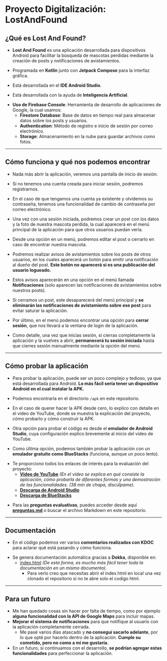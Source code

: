# **Proyecto Digitalización: LostAndFound**

## **¿Qué es Lost And Found?**

- **Lost And Found** es una aplicación desarrollada para dispositivos Android para facilitar la búsqueda de mascotas perdidas mediante la creación de posts y notificaciones de avistamientos.
* Programada en **Kotlin** junto con **Jetpack Compose** para la interfaz gráfica.
- Está desarrollada en el **IDE Android Studio**.
* Está desarrollada con la ayuda de **Inteligencia Artificial**.
- **Uso de Firebase Console**: Herramienta de desarrollo de aplicaciones de Google, la cual usamos:
  - **Firestore Database**: Base de datos en tiempo real para almacenar datos sobre los posts y usuarios.
  - **Authentication**: Método de registro e inicio de sesión por correo electrónico.
  - **Storage**: Almacenamiento en la nube para guardar archivos como fotos.

---

## **Cómo funciona y qué nos podemos encontrar**

- Nada más abrir la aplicación, veremos una pantalla de inicio de sesión.
* Si no tenemos una cuenta creada para iniciar sesión, podremos registrarnos.
- En el caso de que tengamos una cuenta ya existente y olvidemos su contraseña, tenemos una funcionalidad de cambio de contraseña por correo electrónico.
* Una vez con una sesión iniciada, podremos crear un post con los datos y la foto de nuestra mascota perdida, la cual aparecerá en el menú principal de la aplicación para que otros usuarios puedan verla.
- Desde una opción en un menú, podremos editar el post o cerrarlo en caso de encontrar nuestra mascota.
* Podremos realizar avisos de avistamientos sobre los posts de otros usuarios, en los cuales aparecerá un botón para emitir una notificación al dueño del post. **Este botón no aparecerá si es una publicación del usuario logueado.**
- Estos avisos aparecerán en una opción en el menú llamada **Notificaciones** (solo aparecen las notificaciones de avistamientos sobre nuestros posts).
* Si cerramos un post, este desaparecerá del menú principal y **se eliminarán las notificaciones de avistamiento sobre ese post** para evitar saturar la aplicación.
- Por último, en el menú podemos encontrar una opción para **cerrar sesión**, que nos llevará a la ventana de login de la aplicación.
* Como detalle, una vez que inicias sesión, si cierras completamente la aplicación y la vuelves a abrir, **permanecerá tu sesión iniciada** hasta que cierres sesión manualmente mediante la opción del menú.

---

## **Cómo probar la aplicación**

- Para probar la aplicación, puede ser un poco complejo y tedioso, ya que está desarrollada para Android. **Lo más fácil sería tener un dispositivo Android en el cual instalar la APK.**
* Podemos encontrarla en el directorio `/apk` en este repositorio.
- En el caso de querer hacer la APK desde cero, lo explico con detalle en el video de YouTube, donde se muestra la explicación del proyecto, cómo probarlo y cómo construir la APK.
* Otra opción para probar el código es desde el **emulador de Android Studio**, cuya configuración explico brevemente al inicio del video de YouTube.
- Como última opción, podemos también probar la aplicación con un **emulador gratuito como BlueStacks** (funciona, aunque un poco lento).
* Te proporciono todos los enlaces de interés para la evaluación del proyecto:
  - **[Video de YouTube](https://www.youtube.com/watch?v=Z9vW81qGsuI)** _(En el video se explica en qué consiste la aplicación, cómo probarla de diferentes formas y una demostración de las funcionalidades. (38 min de chapa, discúlpame)._
  - **[Descarga de Android Studio](https://developer.android.com/studio?hl=es-419)**
  - **[Descarga de BlueStacks](https://www.bluestacks.com/es/index.html)**
- Para las **preguntas evaluativas**, puedes acceder desde aquí **[preguntas.md](preguntas.md)** o buscar el archivo Markdown en este repositorio.

---

## **Documentación**

- En el código podemos ver varios **comentarios realizados con KDOC** para aclarar qué está pasando y cómo funciona.
* Se genera documentación automática gracias a **Dokka**, disponible en:
  - [index.html](dokka/index.html) _(De esta forma, es mucho más fácil tener toda la documentación en un mismo documento)._
    - Para verlo creo que necesitas abrir el index.html en local una vez clonado el repositorio si no te abre solo el codigo html.

---

## **Para un futuro**

- Me han quedado cosas sin hacer por falta de tiempo, como por ejemplo **alguna funcionalidad con la API de Google Maps** para incluir mapas.
- **Mejorar el sistema de notificaciones** para que notifique al usuario con la aplicación completamente cerrada.
  - Me pasé varios días atascado y **no conseguí sacarlo adelante**, por lo que opté por hacerlo dentro de la aplicación. **Cumple su cometido, pero no como a mí me gustaría.**
- En un futuro, si continuamos con el desarrollo, **se podrían agregar estas funcionalidades** para perfeccionar la aplicación.  
